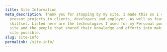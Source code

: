 ```yaml
---
title: Site Information
meta_description: Thank you for stopping by my site. I made this so I can
  present projects to clients, developers and employer. As well as featuring my
  skillset. Listed here are the technologies I used for my Personal portfolio
  site and the people that shared their knowledge and efforts into making this
  site possible.
slug: site-info
permalink: /site-info/
---
```


